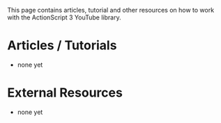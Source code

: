 This page contains articles, tutorial and other resources on how to work with the ActionScript 3 YouTube library.

# Articles / Tutorials #
  * none yet

# External Resources #
  * none yet
